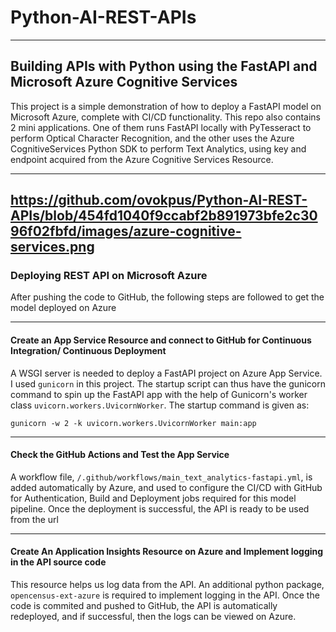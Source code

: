 # Python-AI-REST-APIs

---

## Building APIs with Python using the FastAPI and Microsoft Azure Cognitive Services

This project is a simple demonstration of how to deploy a FastAPI model on Microsoft Azure, complete with CI/CD functionality. This repo also contains 2 mini applications. One of them runs FastAPI locally with PyTesseract to perform Optical Character Recognition, and the other uses the Azure CognitiveServices Python SDK to perform Text Analytics, using key and endpoint acquired from the Azure Cognitive Services Resource.

---

## https://github.com/ovokpus/Python-AI-REST-APIs/blob/454fd1040f9ccabf2b891973bfe2c3096f02fbfd/images/azure-cognitive-services.png

### Deploying REST API on Microsoft Azure

After pushing the code to GitHub, the following steps are followed to get the model deployed on Azure

---

#### Create an App Service Resource and connect to GitHub for Continuous Integration/ Continuous Deployment

A WSGI server is needed to deploy a FastAPI project on Azure App Service. I used `gunicorn` in this project. The startup script can thus have the gunicorn command to spin up the FastAPI app with the help of Gunicorn's worker class `uvicorn.workers.UvicornWorker`. The startup command is given as:

```
gunicorn -w 2 -k uvicorn.workers.UvicornWorker main:app
```

---

#### Check the GitHub Actions and Test the App Service

A workflow file, `/.github/workflows/main_text_analytics-fastapi.yml`, is added automatically by Azure, and used to configure the CI/CD with GitHub for Authentication, Build and Deployment jobs required for this model pipeline. Once the deployment is successful, the API is ready to be used from the url

---

#### Create An Application Insights Resource on Azure and Implement logging in the API source code

This resource helps us log data from the API. An additional python package, `opencensus-ext-azure` is required to implement logging in the API. Once the code is commited and pushed to GitHub, the API is automatically redeployed, and if successful, then the logs can be viewed on Azure.
